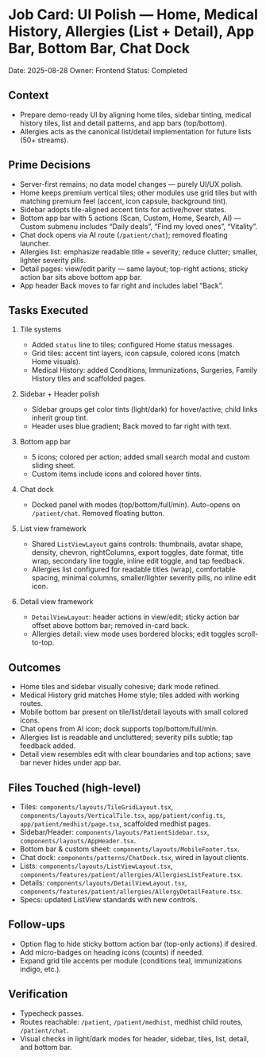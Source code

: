 # Job Card: UI Polish — Home, Medical History, Allergies (List + Detail), App Bar, Bottom Bar, Chat Dock

Date: 2025-08-28
Owner: Frontend
Status: Completed

## Context
- Prepare demo-ready UI by aligning home tiles, sidebar tinting, medical history tiles, list and detail patterns, and app bars (top/bottom).
- Allergies acts as the canonical list/detail implementation for future lists (50+ streams).

## Prime Decisions
- Server-first remains; no data model changes — purely UI/UX polish.
- Home keeps premium vertical tiles; other modules use grid tiles but with matching premium feel (accent, icon capsule, background tint).
- Sidebar adopts tile-aligned accent tints for active/hover states.
- Bottom app bar with 5 actions (Scan, Custom, Home, Search, AI) — Custom submenu includes “Daily deals”, “Find my loved ones”, “Vitality”.
- Chat dock opens via AI route (`/patient/chat`); removed floating launcher.
- Allergies list: emphasize readable title + severity; reduce clutter; smaller, lighter severity pills.
- Detail pages: view/edit parity — same layout; top-right actions; sticky action bar sits above bottom app bar.
- App header Back moves to far right and includes label “Back”.

## Tasks Executed
1) Tile systems
   - Added `status` line to tiles; configured Home status messages.
   - Grid tiles: accent tint layers, icon capsule, colored icons (match Home visuals).
   - Medical History: added Conditions, Immunizations, Surgeries, Family History tiles and scaffolded pages.

2) Sidebar + Header polish
   - Sidebar groups get color tints (light/dark) for hover/active; child links inherit group tint.
   - Header uses blue gradient; Back moved to far right with text.

3) Bottom app bar
   - 5 icons; colored per action; added small search modal and custom sliding sheet.
   - Custom items include icons and colored hover tints.

4) Chat dock
   - Docked panel with modes (top/bottom/full/min). Auto-opens on `/patient/chat`. Removed floating button.

5) List view framework
   - Shared `ListViewLayout` gains controls: thumbnails, avatar shape, density, chevron, rightColumns, export toggles, date format, title wrap, secondary line toggle, inline edit toggle, and tap feedback.
   - Allergies list configured for readable titles (wrap), comfortable spacing, minimal columns, smaller/lighter severity pills, no inline edit icon.

6) Detail view framework
   - `DetailViewLayout`: header actions in view/edit; sticky action bar offset above bottom bar; removed in-card back.
   - Allergies detail: view mode uses bordered blocks; edit toggles scroll-to-top.

## Outcomes
- Home tiles and sidebar visually cohesive; dark mode refined.
- Medical History grid matches Home style; tiles added with working routes.
- Mobile bottom bar present on tile/list/detail layouts with small colored icons.
- Chat opens from AI icon; dock supports top/bottom/full/min.
- Allergies list is readable and uncluttered; severity pills subtle; tap feedback added.
- Detail view resembles edit with clear boundaries and top actions; save bar never hides under app bar.

## Files Touched (high-level)
- Tiles: `components/layouts/TileGridLayout.tsx`, `components/layouts/VerticalTile.tsx`, `app/patient/config.ts`, `app/patient/medhist/page.tsx`, scaffolded medhist pages.
- Sidebar/Header: `components/layouts/PatientSidebar.tsx`, `components/layouts/AppHeader.tsx`.
- Bottom bar & custom sheet: `components/layouts/MobileFooter.tsx`.
- Chat dock: `components/patterns/ChatDock.tsx`, wired in layout clients.
- Lists: `components/layouts/ListViewLayout.tsx`, `components/features/patient/allergies/AllergiesListFeature.tsx`.
- Details: `components/layouts/DetailViewLayout.tsx`, `components/features/patient/allergies/AllergyDetailFeature.tsx`.
- Specs: updated ListView standards with new controls.

## Follow-ups
- Option flag to hide sticky bottom action bar (top-only actions) if desired.
- Add micro-badges on heading icons (counts) if needed.
- Expand grid tile accents per module (conditions teal, immunizations indigo, etc.).

## Verification
- Typecheck passes.
- Routes reachable: `/patient`, `/patient/medhist`, medhist child routes, `/patient/chat`.
- Visual checks in light/dark modes for header, sidebar, tiles, list, detail, and bottom bar.

